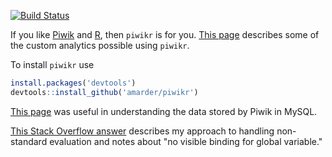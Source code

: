 [![Build Status](https://travis-ci.org/amarder/piwikr.svg?branch=master)](https://travis-ci.org/amarder/piwikr)

If you like [Piwik](http://piwik.org/) and [R](https://www.r-project.org/), then `piwikr` is for you. [This page](http://amarder.github.io/piwikr/) describes some of the custom analytics possible using `piwikr`.

To install `piwikr` use

``` r
install.packages('devtools')
devtools::install_github('amarder/piwikr')
```

[This page](https://developer.piwik.org/guides/persistence-and-the-mysql-backend) was useful in understanding the data stored by Piwik in MySQL.

[This Stack Overflow answer](http://stackoverflow.com/a/12429344/3756632) describes my approach to handling non-standard evaluation and notes about "no visible binding for global variable."
